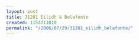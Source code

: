 ```yaml
---
layout: post
title: 31201 Eilidh & Belafonte
created: 1154211010
permalink: "/2006/07/29/31201_eilidh_belafonte/"
---
```


